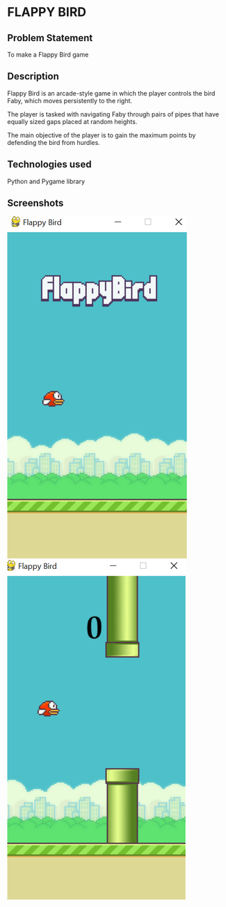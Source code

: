 
# FLAPPY BIRD 
## Problem Statement
To make a Flappy Bird game

## Description
Flappy Bird is an arcade-style game in which the player controls the bird Faby, which moves persistently to the right. 

The player is tasked with navigating Faby through pairs of pipes that have equally sized gaps placed at random heights.

The main objective of the player is to gain the maximum points by defending the bird from hurdles. 




## Technologies used
Python and Pygame library

## Screenshots


![Getting Started](./gallery/sprites/flappy_pic.png)
![Getting Started](./gallery/sprites/flappy_pic2.png)
